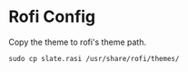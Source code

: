 # Rofi Config

Copy the theme to rofi's theme path.

```
sudo cp slate.rasi /usr/share/rofi/themes/
```
